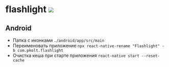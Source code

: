 # flashlight ![](https://github.com/pkolt/flashlight/workflows/main/badge.svg)

## Android

- Папка с иконками `./android/app/src/main`
- Переименовать приложение `npx react-native-rename "Flashlight" -b com.pkolt.flashlight`
- Очистка кеша при старте приложения `react-native start --reset-cache`
